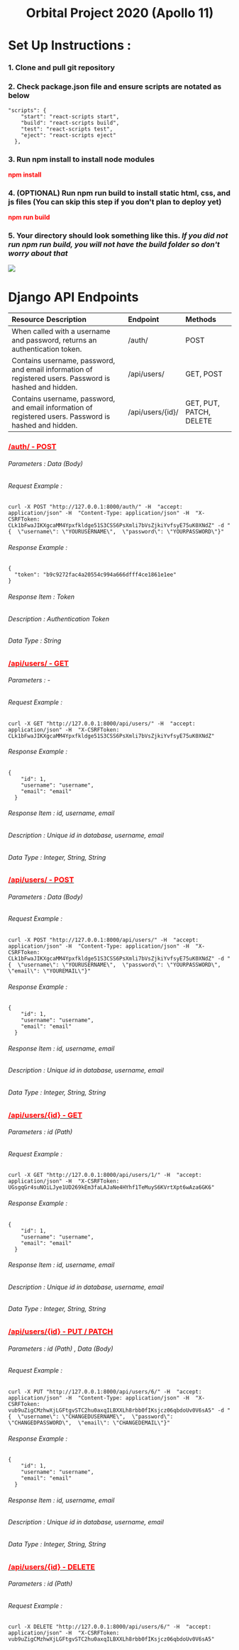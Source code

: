 # <center>Orbital Project 2020 (Apollo 11)</center>

# Set Up Instructions :
### 1. Clone and pull git repository
### 2. Check package.json file and ensure scripts are notated as below
```
"scripts": {
    "start": "react-scripts start",
    "build": "react-scripts build",
    "test": "react-scripts test",
    "eject": "react-scripts eject"
  },
```
### 3. Run **npm install** to install node modules
<strong><font color='red'>npm install</font></strong>
### 4. (OPTIONAL) Run **npm run build** to install static html, css, and js files (You can skip this step if you don't plan to deploy yet)
<strong><font color='red'>npm run build</font></strong>
### 5. Your directory should look something like this. *If you did not run npm run build, you will not have the build folder so don't worry about that*
![](images/directory_view.png)

# Django API Endpoints
| Resource Description| Endpoint  | Methods  |
| :---| :- | :- |
| When called with a username and password, returns an authentication token. | /auth/ | POST |
| Contains username, password, and email information of registered users. Password is hashed and hidden. | /api/users/ | GET, POST |
| Contains username, password, and email information of registered users. Password is hashed and hidden. | /api/users/{id}/ | GET, PUT, PATCH, DELETE|

<!-- /auth/ - POST -->
### <ins><font color='red'>/auth/ - POST</font></ins>
###### Parameters : Data (Body)
###### Request Example :
```
curl -X POST "http://127.0.0.1:8000/auth/" -H  "accept: application/json" -H  "Content-Type: application/json" -H  "X-CSRFToken: CLk1bFwaJIKXgcaMM4Ypxfkldge51S3CSS6PsXmli7bVsZjkiYvfsyE75uK0XNdZ" -d "{  \"username\": \"YOURUSERNAME\",  \"password\": \"YOURPASSWORD\"}"
```
###### Response Example :
```
{
  "token": "b9c9272fac4a20554c994a666dfff4ce1861e1ee"
}
```
###### Response Item : Token
###### Description : Authentication Token
###### Data Type : String

<!-- /api/users/ - GET -->
### <ins><font color='red'>/api/users/ - GET</font></ins>
###### Parameters : -
###### Request Example :
```
curl -X GET "http://127.0.0.1:8000/api/users/" -H  "accept: application/json" -H  "X-CSRFToken: CLk1bFwaJIKXgcaMM4Ypxfkldge51S3CSS6PsXmli7bVsZjkiYvfsyE75uK0XNdZ"
```
###### Response Example :
```
{
    "id": 1,
    "username": "username",
    "email": "email"
  }
```
###### Response Item : id, username, email
###### Description : Unique id in database, username, email
###### Data Type : Integer, String, String

<!-- /api/users/ - POST -->
### <ins><font color='red'>/api/users/ - POST</font></ins>
###### Parameters : Data (Body)
###### Request Example :
```
curl -X POST "http://127.0.0.1:8000/api/users/" -H  "accept: application/json" -H  "Content-Type: application/json" -H  "X-CSRFToken: CLk1bFwaJIKXgcaMM4Ypxfkldge51S3CSS6PsXmli7bVsZjkiYvfsyE75uK0XNdZ" -d "{  \"username\": \"YOURUSERNAME\",  \"password\": \"YOURPASSWORD\",  \"email\": \"YOUREMAIL\"}"
```
###### Response Example :
```
{
    "id": 1,
    "username": "username",
    "email": "email"
  }
```
###### Response Item : id, username, email
###### Description : Unique id in database, username, email
###### Data Type : Integer, String, String

<!-- /api/users/{id} - GET -->
### <ins><font color='red'>/api/users/{id} - GET</font></ins>
###### Parameters : id (Path)
###### Request Example :
```
curl -X GET "http://127.0.0.1:8000/api/users/1/" -H  "accept: application/json" -H  "X-CSRFToken: UGsgqGr4suNOiLJye1UD269kEm3faLAJaNe4HYhf1TeMuyS6KVrtXpt6wAza6GK6"
```
###### Response Example :
```
{
    "id": 1,
    "username": "username",
    "email": "email"
  }
```
###### Response Item : id, username, email
###### Description : Unique id in database, username, email
###### Data Type : Integer, String, String

<!-- /api/users/{id} - PUT / PATCH -->
### <ins><font color='red'>/api/users/{id} - PUT / PATCH</font></ins>
###### Parameters : id (Path) , Data (Body)
###### Request Example :
```
curl -X PUT "http://127.0.0.1:8000/api/users/6/" -H  "accept: application/json" -H  "Content-Type: application/json" -H  "X-CSRFToken: vub9uZigCMzhwXjLGFtgvSTC2hu0axqILBXXLh8rbb0fIKsjcz06qbdoUv0V6sA5" -d "{  \"username\": \"CHANGEDUSERNAME\",  \"password\": \"CHANGEDPASSWORD\",  \"email\": \"CHANGEDEMAIL\"}"
```
###### Response Example :
```
{
    "id": 1,
    "username": "username",
    "email": "email"
  }
```
###### Response Item : id, username, email
###### Description : Unique id in database, username, email
###### Data Type : Integer, String, String

<!-- /api/users/{id} - DELETE -->
### <ins><font color='red'>/api/users/{id} - DELETE</font></ins>
###### Parameters : id (Path)
###### Request Example :
```
curl -X DELETE "http://127.0.0.1:8000/api/users/6/" -H  "accept: application/json" -H  "X-CSRFToken: vub9uZigCMzhwXjLGFtgvSTC2hu0axqILBXXLh8rbb0fIKsjcz06qbdoUv0V6sA5"
```
